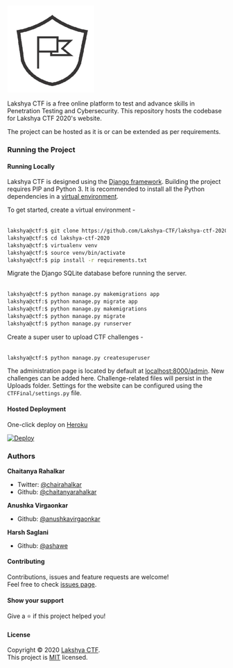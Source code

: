 ![Lakshya CTF](logo.png)


Lakshya CTF is a free online platform to test and advance skills in Penetration Testing and Cybersecurity. This repository hosts the codebase for Lakshya CTF 2020's website.

The project can be hosted as it is or can be extended as per requirements.


### Running the Project


#### Running Locally 
Lakshya CTF is designed using the [Django framework](https://djangoproject.com). Building the project requires PIP and Python 3. It is recommended to install all the Python dependencies in a [virtual environment](https://pypi.org/project/virtualenv/). 

To get started, create a virtual environment - 

```bash

lakshya@ctf:$ git clone https://github.com/Lakshya-CTF/lakshya-ctf-2020
lakshya@ctf:$ cd lakshya-ctf-2020
lakshya@ctf:$ virtualenv venv
lakshya@ctf:$ source venv/bin/activate 
lakshya@ctf:$ pip install -r requirements.txt

```

Migrate the Django SQLite database before running the server. 

```bash

lakshya@ctf:$ python manage.py makemigrations app 
lakshya@ctf:$ python manage.py migrate app
lakshya@ctf:$ python manage.py makemigrations  
lakshya@ctf:$ python manage.py migrate
lakshya@ctf:$ python manage.py runserver

```

Create a super user to upload CTF challenges - 

```bash

lakshya@ctf:$ python manage.py createsuperuser

```
The administration page is located by default at [localhost:8000/admin](http://localhost:8000/admin). New challenges can be added here. Challenge-related files will persist in the Uploads folder. Settings for the website can be configured using the ```CTFFinal/settings.py``` file.


#### Hosted Deployment 
One-click deploy on [Heroku](https://heroku.com)

[![Deploy](https://www.herokucdn.com/deploy/button.svg)](https://heroku.com/deploy)


### Authors

 **Chaitanya Rahalkar**

* Twitter: [@chairahalkar](https://twitter.com/chairahalkar)
* Github: [@chaitanyarahalkar](https://github.com/chaitanyarahalkar)

 **Anushka Virgaonkar**

* Github: [@anushkavirgaonkar](https://github.com/anushkavirgaonkar)

 **Harsh Saglani**

* Github: [@ashawe](https://github.com/ashawe)

#### Contributing

Contributions, issues and feature requests are welcome!<br />Feel free to check [issues page](https://github.com/Lakshya-CTF/lakshya-ctf-2020/issues).

#### Show your support

Give a ⭐️ if this project helped you!

#### License

Copyright © 2020 [Lakshya CTF](https://github.com/Lakshya-CTF).<br />
This project is [MIT](https://github.com/Lakshya-CTF/lakshya-ctf-2020/blob/master/LICENSE) licensed.
